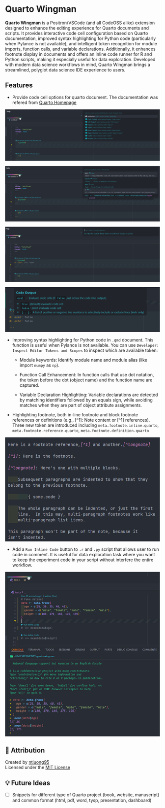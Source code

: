 # Quarto Wingman

**Quarto Wingman** is a Positron/VSCode (and all CodeOSS alike) extension designed to enhance the editing experience for Quarto documents and scripts. It provides interactive code cell configuration based on Quarto documentation, improved syntax highlighting for Python code (particularly when Pylance is not available), and intelligent token recognition for module imports, function calls, and variable declarations. Additionally, it enhances footnote display in documents and offers an inline code runner for R and Python scripts, making it especially useful for data exploration. Developed with modern data science workflows in mind, Quarto Wingman brings a streamlined, polyglot data science IDE experience to users.

## Features
- Provide code cell options for quarto document. The documentation was refered from [Quarto Homepage](https://quarto.org/docs/reference/cells/cells-knitr.html)

![](https://raw.githubusercontent.com/ntluong95/quarto-wingman/refs/heads/main/resources/quarto1.png)

![](https://raw.githubusercontent.com/ntluong95/quarto-wingman/refs/heads/main/resources/quarto2.png)

![](https://raw.githubusercontent.com/ntluong95/quarto-wingman/refs/heads/main/resources/quarto3.png)

![](https://raw.githubusercontent.com/ntluong95/quarto-wingman/refs/heads/main/resources/quarto4.png)


- Improving syntax highlighting for Python code in `.qmd` document. This function is useful when Pylance is not available. You can use `Developer: Inspect Editor Tokens and Scopes` to inspect which are available token: 
  - Module keywords: Identify module name and module alias (like import `numpy` as `np`).

  - Function Call Enhancement: In function calls that use dot notation, the token before the dot (object name) and the function name are captured.

  - Variable Declaration Highlighting: Variable declarations are detected by matching identifiers followed by an equals sign, while avoiding matches when they are part of object attribute assignments.

- Highlighting footnote, both in-line footnote and block footnote references or definitions (e.g., [^1]: Note content or [^1] references). Three new token are introduced including `meta.footnote.inline.quarto`, `meta.footnote.reference.quarto`, `meta.footnote.definition.quarto`

![](https://raw.githubusercontent.com/ntluong95/quarto-wingman/refs/heads/main/resources/footnote.png)

- Add a `Run Inline Code` button to `.r` and `.py` script that allows user to run code in comment. It is useful for data exploration task where you want to keep the experiment code in your script without interfere the entire workflow.

![](https://raw.githubusercontent.com/ntluong95/quarto-wingman/refs/heads/main/resources/inline-code.png)


## 🙏 Attribution

Created by [ntluong95](https://github.com/ntluong95)  
Licensed under the [MIT License](./LICENSE)
  

## 💡 Future Ideas

- [ ] Snippets for different type of Quarto project (book, website, manuscript) and common format (html, pdf, word, tysp, presentation, dashboard)

